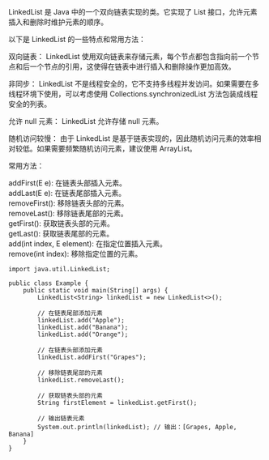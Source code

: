 LinkedList 是 Java 中的一个双向链表实现的类。它实现了 List 接口，允许元素插入和删除时维护元素的顺序。    

以下是 LinkedList 的一些特点和常用方法：     

双向链表： LinkedList 使用双向链表来存储元素，每个节点都包含指向前一个节点和后一个节点的引用，这使得在链表中进行插入和删除操作更加高效。    

非同步： LinkedList 不是线程安全的，它不支持多线程并发访问。如果需要在多线程环境下使用，可以考虑使用 Collections.synchronizedList 方法包装成线程安全的列表。   

允许 null 元素： LinkedList 允许存储 null 元素。    

随机访问较慢： 由于 LinkedList 是基于链表实现的，因此随机访问元素的效率相对较低。如果需要频繁随机访问元素，建议使用 ArrayList。    

常用方法：    

addFirst(E e): 在链表头部插入元素。    
addLast(E e): 在链表尾部插入元素。    
removeFirst(): 移除链表头部的元素。   
removeLast(): 移除链表尾部的元素。   
getFirst(): 获取链表头部的元素。    
getLast(): 获取链表尾部的元素。    
add(int index, E element): 在指定位置插入元素。    
remove(int index): 移除指定位置的元素。    

```code
import java.util.LinkedList;

public class Example {
    public static void main(String[] args) {
        LinkedList<String> linkedList = new LinkedList<>();

        // 在链表尾部添加元素
        linkedList.add("Apple");
        linkedList.add("Banana");
        linkedList.add("Orange");

        // 在链表头部添加元素
        linkedList.addFirst("Grapes");

        // 移除链表尾部的元素
        linkedList.removeLast();

        // 获取链表头部的元素
        String firstElement = linkedList.getFirst();

        // 输出链表元素
        System.out.println(linkedList); // 输出：[Grapes, Apple, Banana]
    }
}
```
